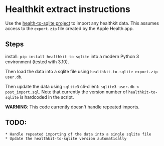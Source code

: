 # Healthkit extract instructions

Use the [health-to-sqlite project][1] to import any healthkit data. This assumes access to the `export.zip` file created by the Apple Health app.

## Steps

install: `pip install healthkit-to-sqlite` into a modern Python 3 environment (tested with 3.10).

Then load the data into a sqlite file using `healthkit-to-sqlite export.zip user.db`.

Then update the data using `sqlite3` cli-client: `sqlite3 user.db < post_import.sql`. Note that currently the version number of `healthkit-to-sqlite` is hardcoded in the script.

**WARNING**: This code currently doesn't handle repeated imports.

## TODO:
    * Handle repeated importing of the data into a single sqlite file
    * Update the healthkit-to-sqlite version automatically

[1]: https://github.com/dogsheep/healthkit-to-sqlite
